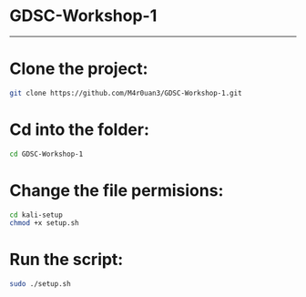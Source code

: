 # GDSC-Workshop-1
---
# Clone the project:

```bash
git clone https://github.com/M4r0uan3/GDSC-Workshop-1.git
```

# Cd into the folder:

```bash
cd GDSC-Workshop-1
```

# Change the file permisions:

```bash
cd kali-setup
chmod +x setup.sh
```

# Run the script:

```bash
sudo ./setup.sh
```